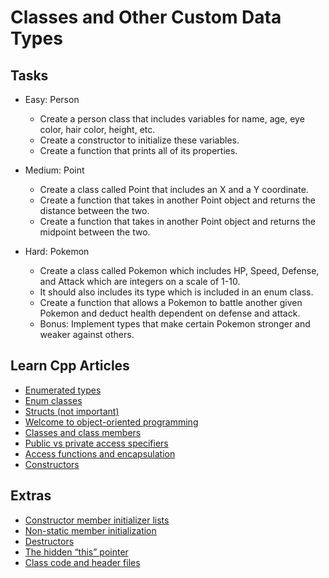 # Classes and Other Custom Data Types

## Tasks

* Easy: Person
    * Create a person class that includes variables for name, age, eye color, hair color, height, etc.
    * Create a constructor to initialize these variables.
    * Create a function that prints all of its properties. 

* Medium: Point
    * Create a class called Point that includes an X and a Y coordinate.
    * Create a function that takes in another Point object and returns the distance between the two. 
    * Create a function that takes in another Point object and returns the midpoint between the two. 

* Hard: Pokemon
    * Create a class called Pokemon which includes HP, Speed, Defense, and Attack which are integers on a scale of 1-10. 
    * It should also includes its type which is included in an enum class. 
    * Create a function that allows a Pokemon to battle another given Pokemon and deduct health dependent on defense and attack. 
    * Bonus: Implement types that make certain Pokemon stronger and weaker against others. 

## Learn Cpp Articles
* [Enumerated types](http://www.learncpp.com/cpp-tutorial/45-enumerated-types/)
* [Enum classes](http://www.learncpp.com/cpp-tutorial/4-5a-enum-classes/)
* [Structs (not important)](http://www.learncpp.com/cpp-tutorial/47-structs/)
* [Welcome to object-oriented programming](http://www.learncpp.com/cpp-tutorial/81-welcome-to-object-oriented-programming/)
* [Classes and class members](http://www.learncpp.com/cpp-tutorial/82-classes-and-class-members/)
* [Public vs private access specifiers](http://www.learncpp.com/cpp-tutorial/83-public-vs-private-access-specifiers/)
* [Access functions and encapsulation](http://www.learncpp.com/cpp-tutorial/84-access-functions-and-encapsulation/)
* [Constructors](http://www.learncpp.com/cpp-tutorial/85-constructors/)

## Extras

* [Constructor member initializer lists](http://www.learncpp.com/cpp-tutorial/8-5a-constructor-member-initializer-lists/)
* [Non-static member initialization](http://www.learncpp.com/cpp-programming/8-5b-non-static-member-initialization/)
* [Destructors](http://www.learncpp.com/cpp-tutorial/8-7-destructors/)
* [The hidden “this” pointer](http://www.learncpp.com/cpp-tutorial/8-8-the-hidden-this-pointer/)
* [Class code and header files](http://www.learncpp.com/cpp-tutorial/89-class-code-and-header-files/)